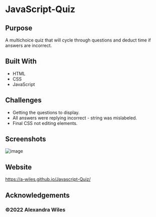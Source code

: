 # JavaScript-Quiz

## Purpose
A multichoice quiz that will cycle through questions and deduct time if answers are incorrect.

## Built With
* HTML
* CSS
* JavaScript

## Challenges
* Getting the questions to display.
* All answers were replying incorrect - string was mislabeled.
* Final CSS not editing elements.

## Screenshots
![image](https://user-images.githubusercontent.com/98373402/156968985-edde9402-6403-4e64-bcd1-ee0ea2d405fd.png)

## Website
https://a-wiles.github.io/Javascript-Quiz/

## Acknowledgements

### ©️2022 Alexandra Wiles

